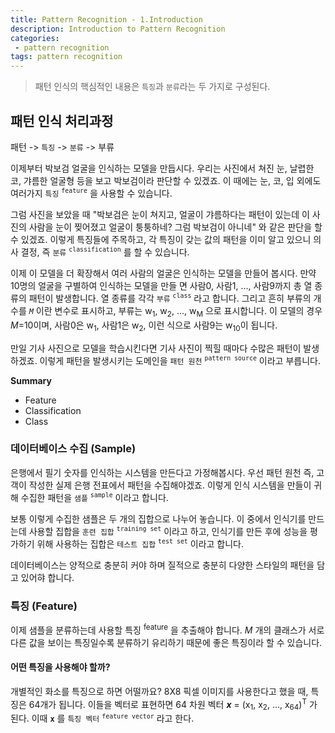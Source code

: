 ```yaml
---
title: Pattern Recognition - 1.Introduction
description: Introduction to Pattern Recognition
categories:
 - pattern recognition
tags: pattern recognition
---
```


> 패턴 인식의 핵심적인 내용은 `특징`과 `분류`라는 두 가지로 구성된다.

## 패턴 인식 처리과정
패턴 -> `특징` -> `분류` -> 부류

이제부터 박보검 얼굴을 인식하는 모델을 만듭시다. 우리는 사진에서 쳐진 눈, 날렵한 코, 갸름한 얼굴형 등을 보고 박보검이라 판단할 수 있겠죠. 이 때에는 눈, 코, 입 외에도 여러가지 `특징` <sup>`feature`</sup> 을 사용할 수 있습니다.


그럼 사진을 보았을 때 "박보검은 눈이 쳐지고, 얼굴이 갸름하다는 패턴이 있는데 이 사진의 사람을 눈이 찢어졌고 얼굴이 퉁퉁하네? 그럼 박보검이 아니네" 와 같은 판단을 할 수 있겠죠. 이렇게 특징들에 주목하고, 각 특징이 갖는 값의  패턴을 이미 알고 있으니 의사 결정, 즉 `분류` <sup>`classification`</sup> 를 할 수 있습니다.


이제 이 모델을 더 확장해서 여러 사람의 얼굴은 인식하는 모델을 만들어 봅시다. 만약 10명의 얼굴을 구별하여 인식하는 모델을 만들 면 사람0, 사람1, ..., 사람9까지 총 열 종류의 패턴이 발생합니다. 열 종류를 각각 `부류` <sup>`class`</sup> 라고 합니다. 그리고 흔히 부류의 개수를 *`M`* 이란 변수로 표시하고, 부류는 w<sub>1</sub>, w<sub>2</sub>, ..., w<sub>M</sub> 으로 표시합니다. 이 모델의 경우 *M*=10이며, 사람0은 w<sub>1</sub>, 사람1은 w<sub>2</sub>, 이런 식으로 사람9는 w<sub>10</sub>이 됩니다.


만일 기사 사진으로 모델을 학습시킨다면 기사 사진이 찍힐 때마다 수많은 패턴이 발생하겠죠. 이렇게 패턴을 발생시키는 도메인을 `패턴 원천` <sup>`pattern source`</sup> 이라고 부릅니다.


**Summary**
- Feature
- Classification
- Class


### 데이터베이스 수집 (Sample)
은행에서 필기 숫자를 인식하는 시스템을 만든다고 가정해봅시다. 우선 패턴 원천 즉, 고객이 작성한 실제 은행 전표에서 패턴을 수집해야겠죠. 이렇게 인식 시스템을 만들이 귀해 수집한 패턴을 `샘플` <sup>`sample`</sup> 이라고 합니다.


보통 이렇게 수집한 샘플은 두 개의 집합으로 나누어 놓습니다. 이 중에서 인식기를 만드는데 사용할 집합을 `훈련 집합` <sup>`training set`</sup> 이라고 하고, 인식기를 만든 후에 성능을 평가하기 위해 사용하는 집합은 `테스트 집합` <sup>`test set`</sup> 이라고 합니다.


데이터베이스는 양적으로 충분히 커야 하며 질적으로 충분히 다양한 스타일의 패턴을 담고 있어햐 합니다.


### 특징 (Feature)
이제 샘플을 분류하는데 사용할 특징 <sup>feature</sup> 을 추출해야 합니다. *M* 개의 클래스가 서로 다른 값을 보이는 특징일수록 분류하기 유리하기 때문에 좋은 특징이라 할 수 있습니다.

#### 어떤 특징을 사용해야 할까?
개별적인 화소를 특징으로 하면 어떨까요? 8X8 픽셀 이미지를 사용한다고 했을 때, 특징은 64개가 됩니다. 이들을 벡터로 표현하면 64 차원 벡터 ***x*** = (x<sub>1</sub>, x<sub>2</sub>, ..., x<sub>64</sub>)<sup>T</sup> 가 된다. 이때 **`x`** 를 `특징 벡터` <sup>`feature vector`</sup> 라고 한다.
